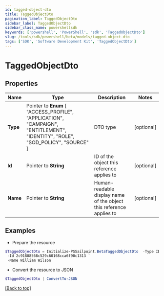 ```yaml
---
id: tagged-object-dto
title: TaggedObjectDto
pagination_label: TaggedObjectDto
sidebar_label: TaggedObjectDto
sidebar_class_name: powershellsdk
keywords: ['powershell', 'PowerShell', 'sdk', 'TaggedObjectDto'] 
slug: /tools/sdk/powershell/beta/models/tagged-object-dto
tags: ['SDK', 'Software Development Kit', 'TaggedObjectDto']
---
```



# TaggedObjectDto

## Properties

Name | Type | Description | Notes
------------ | ------------- | ------------- | -------------
**Type** |  Pointer to  **Enum** [  "ACCESS_PROFILE",    "APPLICATION",    "CAMPAIGN",    "ENTITLEMENT",    "IDENTITY",    "ROLE",    "SOD_POLICY",    "SOURCE" ] | DTO type | [optional] 
**Id** |  Pointer to **String** | ID of the object this reference applies to | [optional] 
**Name** |  Pointer to **String** | Human-readable display name of the object this reference applies to | [optional] 

## Examples

- Prepare the resource
```powershell
$TaggedObjectDto = Initialize-PSSailpoint.BetaTaggedObjectDto  -Type IDENTITY `
 -Id 2c91808568c529c60168cca6f90c1313 `
 -Name William Wilson
```

- Convert the resource to JSON
```powershell
$TaggedObjectDto | ConvertTo-JSON
```


[[Back to top]](#) 

